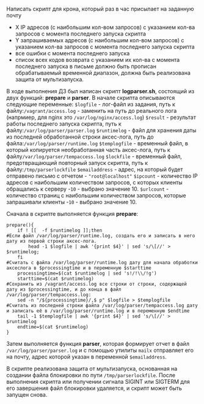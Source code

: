 Написать скрипт для крона, который раз в час присылает на заданную почту
- X IP адресов (с наибольшим кол-вом запросов) с указанием кол-ва запросов c момента последнего запуска скрипта
- Y запрашиваемых адресов (с наибольшим кол-вом запросов) с указанием кол-ва запросов c момента последнего запуска скрипта
- все ошибки c момента последнего запуска
- список всех кодов возврата с указанием их кол-ва с момента последнего запуска
в письме должно быть прописан обрабатываемый временной диапазон, должна быть реализована защита от мультизапуска.

В ходе выполнения ДЗ был написан скрипт **logparser.sh**, состоящий из двух функций: **prepare** и **parser**. В начале скрипта описываются следующие переменные:
`$logfile` - лог-файл из задания, путь к файлу:`/vagrant/access.log` - заменить на путь до реального лога (напрмиер, для nginx это `/var/log/nginx/access.log`)
`$result` - результат работы последнего запуска скрипта, путь к файлу:`/var/log/parser/parser.log`
`$runtimelog` - файл для хранения даты из последней обработанной строки аксес-лога, путь до файла:`/var/log/parser/runtime.log`
`$templogfile` - временный файл, в который копируется необработанная часть аксес-лога, путь к файлу`/var/log/parser/tempaccess.log`
`$lockfile` - временный файл, предотвращающий повторный запуск скрипта, путь к файлу:`/tmp/parserlockfile`
`$emailaddress` - адрес, на который будет отправено письмо с отчетом - `"root@localhost"`
`$ipcount` - количество IP адресов с наибольшим количеством запросов, с которых клиенты обращались к серверу -`10` - выбрано значение 10.
`$urlcount` - количество страниц с наибольшим количеством запросов, которые запрашивали клиенты -`10` - выбрано значение 10.


Сначала в скрипте выполняется функция **prepare**:
```
prepare(){
    if ! [[  -f $runtimelog ]];then
#Если файл /var/log/parser/runtime.log, создать его и записать в него дату из первой строки аксес-лога. 
        head -1 $logfile | awk '{print $4}' | sed 's/\[//' > $runtimelog;
    fi
#Считать с файла /var/log/parser/runtime.log дату для начала обработки аксеслога в $processingtime и в переменную $starttime
    processingtime=$(cat $runtimelog | sed 's!/!\\/!g')
    starttime=$(cat $runtimelog)
#Сохранить из /vagrant/access.log все строки от строки, содержащей дату из $processingtime, и до конца в файл /var/log/parser/tempaccess.log:
    sed -n "/${processingtime}/,$ p" $logfile > $templogfile
#Считать из последней строки файла /var/log/parser/tempaccess.log дату и записать её в /var/log/parser/runtime.log и в переменную $endtime
    tail -1 $templogfile | awk '{print $4}' | sed 's/\[//' > $runtimelog
    endtime=$(cat $runtimelog)
}
```
Затем выполняется функция **parser**, которая формирует отчет в файл `/var/log/parser/parser.log` и с помощью утилиты `mailx` отправляет его на почту, адрес которой указан в переменной `$emailaddress`. 

В скрипте реализована защита от мультизапуска, основанная на создании файла блокировки по пути `/tmp/parserlockfile`. После выполнения скрипта или получении сигнала SIGINT или SIGTERM для его завершения файл блокировки удаляется, и скрипт может быть запущен снова.
